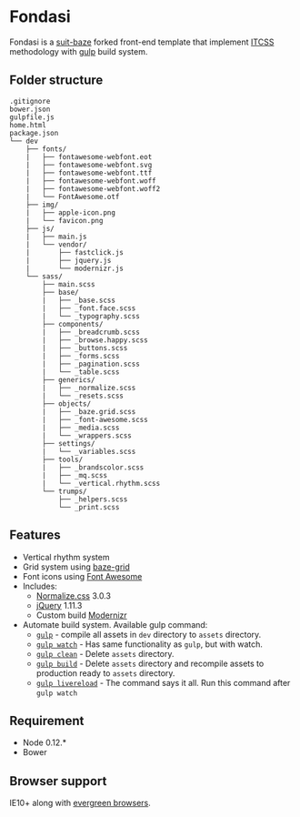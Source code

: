 # Fondasi

Fondasi is a [suit-baze](https://github.com/ImBobby/suit-baze) forked front-end template that implement [ITCSS](http://itcss.io/) methodology with [gulp](http://gulpjs.com/) build system.

## Folder structure

```
.gitignore
bower.json
gulpfile.js
home.html
package.json
└── dev
    ├── fonts/
    |   ├── fontawesome-webfont.eot
    |   ├── fontawesome-webfont.svg
    |   ├── fontawesome-webfont.ttf
    |   ├── fontawesome-webfont.woff
    |   ├── fontawesome-webfont.woff2
    |   └── FontAwesome.otf
    ├── img/
    |   ├── apple-icon.png
    |   └── favicon.png
    ├── js/
    |   ├── main.js
    |   └── vendor/
    |       ├── fastclick.js
    |       ├── jquery.js
    |       └── modernizr.js
    └── sass/
        ├── main.scss
        ├── base/
        |   ├── _base.scss
        |   ├── _font.face.scss
        |   └── _typography.scss
        ├── components/
        |   ├── _breadcrumb.scss
        |   ├── _browse.happy.scss
        |   ├── _buttons.scss
        |   ├── _forms.scss
        |   ├── _pagination.scss
        |   └── _table.scss
        ├── generics/
        |   ├── _normalize.scss
        |   └── _resets.scss
        ├── objects/
        |   ├── _baze.grid.scss
        |   ├── _font-awesome.scss
        |   ├── _media.scss
        |   └── _wrappers.scss
        ├── settings/
        |   └── _variables.scss
        ├── tools/
        |   ├── _brandscolor.scss
        |   ├── _mq.scss
        |   └── _vertical.rhythm.scss
        └── trumps/
            ├── _helpers.scss
            └── _print.scss
```

## Features

* Vertical rhythm system
* Grid system using [baze-grid](https://github.com/ImBobby/Baze-Grid/)
* Font icons using [Font Awesome](http://fontawesome.io/)
* Includes:
    * [Normalize.css](https://github.com/necolas/normalize.css/) 3.0.3
    * [jQuery](https://github.com/jquery/jquery) 1.11.3
    * Custom build [Modernizr](https://github.com/Modernizr/Modernizr)
* Automate build system. Available gulp command:
    * [`gulp`](https://github.com/brother-in-code/fondasi/blob/master/gulpfile.js#L232) - compile all assets in `dev` directory to `assets` directory.
    * [`gulp watch`](https://github.com/brother-in-code/fondasi/blob/master/gulpfile.js#L240) - Has same functionality as `gulp`, but with watch.
    * [`gulp clean`](https://github.com/brother-in-code/fondasi/blob/master/gulpfile.js#L220) - Delete `assets` directory.
    * [`gulp build`](https://github.com/brother-in-code/fondasi/blob/master/gulpfile.js#L278) - Delete `assets` directory and recompile assets to production ready to `assets` directory.
    * [`gulp livereload`](https://github.com/brother-in-code/fondasi/blob/master/gulpfile.js#L266) - The command says it all. Run this command after `gulp watch`

## Requirement

* Node 0.12.*
* Bower

## Browser support

IE10+ along with [evergreen browsers](http://eisenbergeffect.bluespire.com/evergreen-browsers/).

